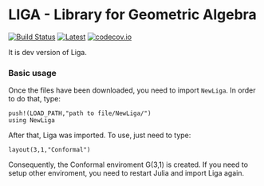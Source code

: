 # LIGA - Library for Geometric Algebra

[![Build Status](https://travis-ci.org/evcastelani/Liga.jl.svg?branch=master)](https://travis-ci.org/evcastelani/Liga.jl)
[![Latest](https://img.shields.io/badge/docs-latest-blue.svg)](https://evcastelani.github.io/Liga.jl/latest/)
[![codecov.io](http://codecov.io/github/evcastelani/Liga.jl/coverage.svg?branch=master)](http://codecov.io/github/evcastelani/Liga.jl?branch=master)

It is dev version of Liga. 

### Basic usage

Once the files have been downloaded, you need to import `NewLiga`. In order to do that, type:

``` 
push!(LOAD_PATH,"path to file/NewLiga/")
using NewLiga
```
After that, Liga was imported. To use, just need to type:

```
layout(3,1,"Conformal")
```

Consequently, the Conformal enviroment G(3,1) is created. If you need to setup other enviroment, you need to restart Julia and import Liga again.

